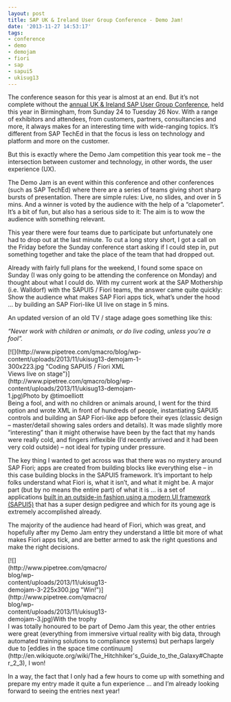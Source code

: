 ```yaml
---
layout: post
title: SAP UK & Ireland User Group Conference - Demo Jam!
date: '2013-11-27 14:53:17'
tags:
- conference
- demo
- demojam
- fiori
- sap
- sapui5
- ukisug13
---
```



The conference season for this year is almost at an end. But it’s not complete without the [annual UK & Ireland SAP User Group Conference](http://www.sapusers.org/conference/), held this year in Birmingham, from Sunday 24 to Tuesday 26 Nov. With a range of exhibitors and attendees, from customers, partners, consultancies and more, it always makes for an interesting time with wide-ranging topics. It’s different from SAP TechEd in that the focus is less on technology and platform and more on the customer.

But this is exactly where the Demo Jam competition this year took me – the intersection between customer and technology, in other words, the user experience (UX).

The Demo Jam is an event within this conference and other conferences (such as SAP TechEd) where there are a series of teams giving short sharp bursts of presentation. There are simple rules: Live, no slides, and over in 5 mins. And a winner is voted by the audience with the help of a “clapometer”. It’s a bit of fun, but also has a serious side to it: The aim is to wow the audience with something relevant.

This year there were four teams due to participate but unfortunately one had to drop out at the last minute. To cut a long story short, I got a call on the Friday before the Sunday conference start asking if I could step in, put something together and take the place of the team that had dropped out.

Already with fairly full plans for the weekend, I found some space on Sunday (I was only going to be attending the conference on Monday) and thought about what I could do. With my current work at the SAP Mothership (i.e. Walldorf) with the SAPUI5 / Fiori teams, the answer came quite quickly: Show the audience what makes SAP Fiori apps tick, what’s under the hood … by building an SAP Fiori-like UI live on stage in 5 mins.

An updated version of an old TV / stage adage goes something like this:

*“Never work with children or animals, or do live coding, unless you’re a fool”.*

<div class="wp-caption alignright" id="attachment_1561" style="width: 310px">[![](http://www.pipetree.com/qmacro/blog/wp-content/uploads/2013/11/ukisug13-demojam-1-300x223.jpg "Coding SAPUI5 / Fiori XML Views live on stage")](http://www.pipetree.com/qmacro/blog/wp-content/uploads/2013/11/ukisug13-demojam-1.jpg)Photo by @timoelliott

</div>Being a fool, and with no children or animals around, I went for the third option and wrote XML in front of hundreds of people, instantiating SAPUI5 controls and building an SAP Fiori-like app before their eyes (classic design – master/detail showing sales orders and details). It was made slightly more “interesting” than it might otherwise have been by the fact that my hands were really cold, and fingers inflexible (I’d recently arrived and it had been very cold outside) – not ideal for typing under pressure.

The key thing I wanted to get across was that there was no mystery around SAP Fiori; apps are created from building blocks like everything else – in this case building blocks in the SAPUI5 framework. It’s important to help folks understand what Fiori is, what it isn’t, and what it might be. A major part (but by no means the entire part) of what it is … is a set of applications [built in an outside-in fashion using a modern UI framework (SAPUI5)](http://www.bluefinsolutions.com/Blogs/DJ-Adams-(1)/May-2012/SAPUI5-The-Future-direction-of-SAP-UI-Developmen/) that has a super design pedigree and which for its young age is extremely accomplished already.

The majority of the audience had heard of Fiori, which was great, and hopefully after my Demo Jam entry they understand a little bit more of what makes Fiori apps tick, and are better armed to ask the right questions and make the right decisions.

<div class="wp-caption alignleft" id="attachment_1562" style="width: 235px">[![](http://www.pipetree.com/qmacro/blog/wp-content/uploads/2013/11/ukisug13-demojam-3-225x300.jpg "Win!")](http://www.pipetree.com/qmacro/blog/wp-content/uploads/2013/11/ukisug13-demojam-3.jpg)With the trophy

</div>I was totally honoured to be part of Demo Jam this year, the other entries were great (everything from immersive virtual reality with big data, through automated training solutions to compliance systems) but perhaps largely due to [eddies in the space time continuum](http://en.wikiquote.org/wiki/The_Hitchhiker's_Guide_to_the_Galaxy#Chapter_2_3), I won!

[](http://www.pipetree.com/qmacro/blog/wp-content/uploads/2013/11/ukisug13-demojam-3.jpg)

In a way, the fact that I only had a few hours to come up with something and prepare my entry made it quite a fun experience … and I’m already looking forward to seeing the entries next year!

 


